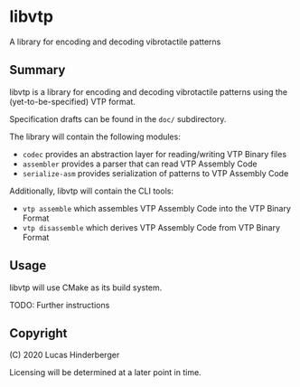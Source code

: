 # libvtp
A library for encoding and decoding vibrotactile patterns

## Summary
libvtp is a library for encoding and decoding vibrotactile patterns using
the (yet-to-be-specified) VTP format.

Specification drafts can be found in the `doc/` subdirectory.

The library will contain the following modules:

- `codec` provides an abstraction layer for reading/writing VTP Binary files
- `assembler` provides a parser that can read VTP Assembly Code
- `serialize-asm` provides serialization of patterns to VTP Assembly Code

Additionally, libvtp will contain the CLI tools:

- `vtp assemble` which assembles VTP Assembly Code into the VTP Binary Format
- `vtp disassemble` which derives VTP Assembly Code from VTP Binary Format

## Usage
libvtp will use CMake as its build system.

TODO: Further instructions

## Copyright
(C) 2020 Lucas Hinderberger

Licensing will be determined at a later point in time.